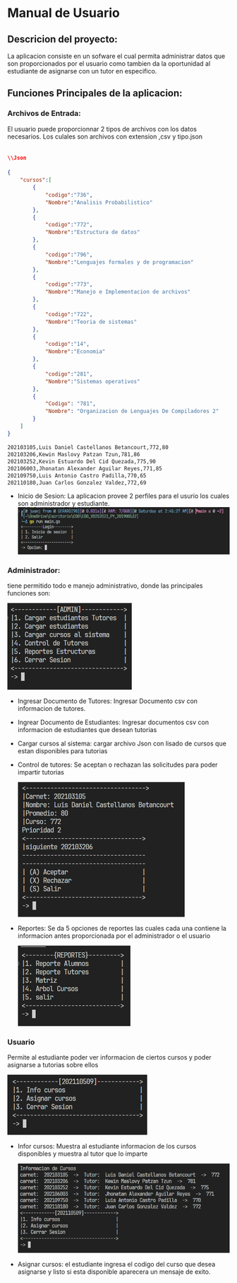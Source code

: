 # Manual de Usuario 



## Descricion del proyecto:

 La aplicacion consiste en un sofware el cual permita administrar datos que son proporcionados por el usuario como tambien da la oportunidad al estudiante de asignarse con un tutor en especifico.

## Funciones Principales de la aplicacion:

### Archivos de Entrada:

 El usuario puede proporcionnar 2 tipos de archivos con los datos necesarios. Los culales son archivos con extension ,csv y tipo.json

```Json

\\Json

{
    "cursos":[
        {
            "codigo":"736",
            "Nombre":"Analisis Probabilistico"
        },
        {
            "codigo":"772",
            "Nombre":"Estructura de datos"
        },
        {
            "codigo":"796",
            "Nombre":"Lenguajes formales y de programacion"
        },
        {
            "codigo":"773",
            "Nombre":"Manejo e Implementacion de archivos"
        },
        {
            "codigo":"722",
            "Nombre":"Teoria de sistemas"
        },
        {
            "codigo":"14",
            "Nombre":"Economia"
        },
        {
            "codigo":"281",
            "Nombre":"Sistemas operativos"
        },
        {
            "Codigo": "781",
            "Nombre": "Organizacion de Lenguajes De Compiladores 2"
        }
    ]
}
```

```csv
202103105,Luis Daniel Castellanos Betancourt,772,80
202103206,Kewin Maslovy Patzan Tzun,781,86
202103252,Kevin Estuardo Del Cid Quezada,775,90
202106003,Jhonatan Alexander Aguilar Reyes,771,85
202109750,Luis Antonio Castro Padilla,770,65
202110180,Juan Carlos Gonzalez Valdez,772,69

```
* Inicio de Sesion:
La aplicacion provee 2 perfiles para el usurio los cuales son administrador y estudiante.
![log](https://github.com/Juanj098/EDD_VD2S2023_PY_201900532/blob/main/img/Captura%20de%20pantalla%202023-12-23%20024552.png?raw=true)
### Administrador:
tiene permitido todo e manejo administrativo, donde las principales funciones son:

![admin](https://github.com/Juanj098/EDD_VD2S2023_PY_201900532/blob/main/img/Captura%20de%20pantalla%202023-12-23%20025253.png?raw=true)
* Ingresar Documento de Tutores: Ingresar Documento csv con informacion de tutores.
* Ingrear Documento de Estudiantes: Ingresar documentos csv con informacion de estudiantes que desean tutorias
* Cargar cursos al sistema: cargar archivo Json con lisado de cursos que estan disponibles para tutorias
* Control de tutores: Se aceptan o rechazan las solicitudes para poder impartir tutorias
  
  ![acceptTutor](https://github.com/Juanj098/EDD_VD2S2023_PY_201900532/blob/main/img/Captura%20de%20pantalla%202023-12-23%20030555.png?raw=true)

* Reportes: Se da 5 opciones de reportes las cuales cada una contiene la informacion antes proporcionada por el administrador o el usuario

    ![report](https://github.com/Juanj098/EDD_VD2S2023_PY_201900532/blob/main/img/Captura%20de%20pantalla%202023-12-23%20025342.png?raw=true)
### Usuario
 Permite al estudiante poder ver informacion de ciertos cursos y poder asignarse a tutorias sobre ellos

 ![student](https://github.com/Juanj098/EDD_VD2S2023_PY_201900532/blob/main/img/Captura%20de%20pantalla%202023-12-23%20030814.png?raw=true)

 * Infor cursos: Muestra al estudiante informacion de los cursos disponibles y muestra al tutor que lo imparte
  
    ![infoTuto](https://github.com/Juanj098/EDD_VD2S2023_PY_201900532/blob/main/img/Captura%20de%20pantalla%202023-12-23%20030845.png?raw=true)

* Asignar cursos: el estudiante ingresa el codigo del curso que desea asignarse y listo si esta disponible aparecera un mensaje de exito.
  